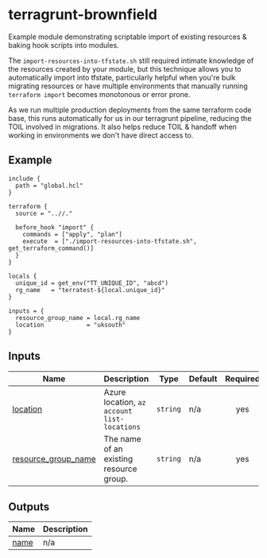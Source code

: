 # terragrunt-brownfield

Example module demonstrating scriptable import of existing resources & baking hook scripts into modules.

The `import-resources-into-tfstate.sh` still required intimate knowledge of the resources created by your module, but this technique allows you to automatically import into tfstate, particularly helpful when you're bulk migrating resources or have multiple environments that manually running `terraform import` becomes monotonous or error prone. 

As we run multiple production deployments from the same terraform code base, this runs automatically for us in our terragrunt pipeline, reducing the TOIL involved in migrations. It also helps reduce TOIL & handoff when working in environments we don't have direct access to. 

<!-- BEGIN_TF_DOCS -->


## Example

```hcl
include {
  path = "global.hcl"
}

terraform {
  source = "..//."

  before_hook "import" {
    commands = ["apply", "plan"]
    execute  = ["./import-resources-into-tfstate.sh", get_terraform_command()]
  }
}

locals {
  unique_id = get_env("TT_UNIQUE_ID", "abcd")
  rg_name   = "terratest-${local.unique_id}"
}

inputs = {
  resource_group_name = local.rg_name
  location            = "uksouth"
}
```

## Inputs

| Name | Description | Type | Default | Required |
|------|-------------|------|---------|:--------:|
| <a name="input_location"></a> [location](#input\_location) | Azure location, `az account list-locations` | `string` | n/a | yes |
| <a name="input_resource_group_name"></a> [resource\_group\_name](#input\_resource\_group\_name) | The name of an existing resource group. | `string` | n/a | yes |

## Outputs

| Name | Description |
|------|-------------|
| <a name="output_name"></a> [name](#output\_name) | n/a |
<!-- END_TF_DOCS -->
